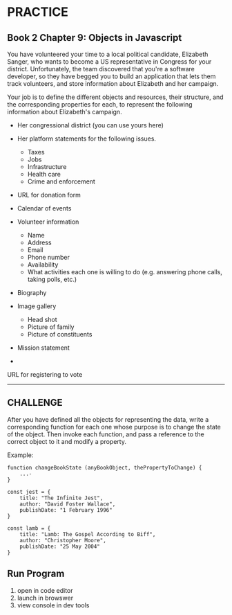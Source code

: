# PRACTICE
## Book 2 Chapter 9: Objects in Javascript 

You have volunteered your time to a local political candidate, Elizabeth Sanger, who wants to become a US representative in Congress for your district. Unfortunately, the team discovered that you're a software developer, so they have begged you to build an application that lets them track volunteers, and store information about Elizabeth and her campaign.

Your job is to define the different objects and resources, their structure, and the corresponding properties for each, to represent the following information about Elizabeth's campaign.

- Her congressional district (you can use yours here)

- Her platform statements for the following issues.
    - Taxes
    - Jobs
    - Infrastructure
    - Health care
    - Crime and enforcement

- URL for donation form   

- Calendar of events

- Volunteer information
    - Name
    - Address
    - Email
    - Phone number
    - Availability
    - What activities each one is willing to do (e.g. answering phone calls, taking polls, etc.)

- Biography

- Image gallery
    - Head shot
    - Picture of family
    - Picture of constituents

- Mission statement

- 

URL for registering to vote

-----------------------------------------------------------------

## CHALLENGE
After you have defined all the objects for representing the data, write a corresponding function for each one whose purpose is to change the state of the object. Then invoke each function, and pass a reference to the correct object to it and modify a property.

Example:
```
function changeBookState (anyBookObject, thePropertyToChange) {
    ...-
}

const jest = {
    title: "The Infinite Jest",
    author: "David Foster Wallace",
    publishDate: "1 February 1996"
}

const lamb = {
    title: "Lamb: The Gospel According to Biff",
    author: "Christopher Moore",
    publishDate: "25 May 2004"
}
```

## Run Program
1. open in code editor 
2. launch in browswer
3. view console in dev tools 
